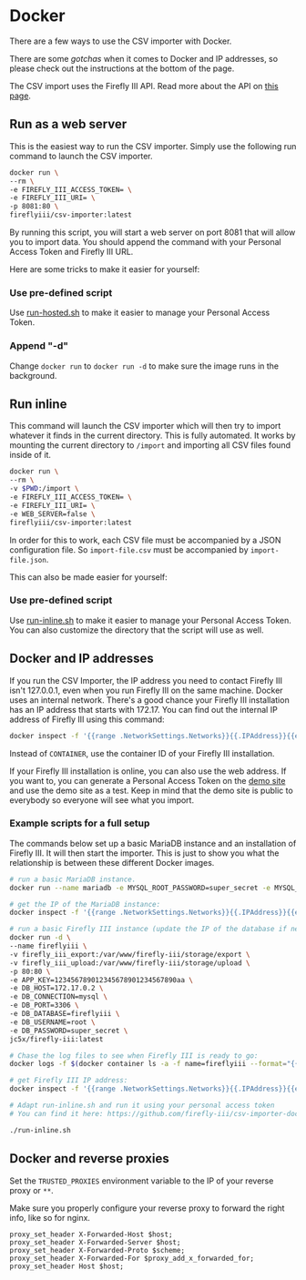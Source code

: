 # Docker

There are a few ways to use the CSV importer with Docker.

There are some *gotchas* when it comes to Docker and IP addresses, so please check out the instructions at the bottom of the page.

The CSV import uses the Firefly III API. Read more about the API on [this page](https://docs.firefly-iii.org/api/api).

## Run as a web server

This is the easiest way to run the CSV importer. Simply use the following run command to launch the CSV importer.

```bash
docker run \
--rm \
-e FIREFLY_III_ACCESS_TOKEN= \
-e FIREFLY_III_URI= \
-p 8081:80 \
fireflyiii/csv-importer:latest

```

By running this script, you will start a web server on port 8081 that will allow you to import data. You should append the command with your Personal Access Token and Firefly III URL.

Here are some tricks to make it easier for yourself:

### Use pre-defined script

Use [run-hosted.sh](https://github.com/firefly-iii/csv-importer-docker/blob/master/run-hosted.sh) to make it easier to manage your Personal Access Token.

### Append "-d"

Change `docker run` to `docker run -d` to make sure the image runs in the background.

## Run inline

This command will launch the CSV importer which will then try to import whatever it finds in the current directory. This is fully automated. It works by mounting the current directory to `/import` and importing all CSV files found inside of it.

```bash
docker run \
--rm \
-v $PWD:/import \
-e FIREFLY_III_ACCESS_TOKEN= \
-e FIREFLY_III_URI= \
-e WEB_SERVER=false \
fireflyiii/csv-importer:latest
```

In order for this to work, each CSV file must be accompanied by a JSON configuration file. So `import-file.csv` must be accompanied by `import-file.json`.

This can also be made easier for yourself:

### Use pre-defined script

Use [run-inline.sh](https://github.com/firefly-iii/csv-importer-docker/blob/master/run-inline.sh) to make it easier to manage your Personal Access Token. You can also customize the directory that the script will use as well.

## Docker and IP addresses

If you run the CSV Importer, the IP address you need to contact Firefly III isn't 127.0.0.1, even when you run Firefly III on the same machine. Docker uses an internal network. There's a good chance your Firefly III installation has an IP address that starts with 172.17. You can find out the internal IP address of Firefly III using this command:

```bash
docker inspect -f '{{range .NetworkSettings.Networks}}{{.IPAddress}}{{end}}' CONTAINER
```

Instead of `CONTAINER`, use the container ID of your Firefly III installation.

If your Firefly III installation is online, you can also use the web address. If you want to, you can generate a Personal Access Token on the [demo site](https://demo.firefly-iii.org/) and use the demo site as a test. Keep in mind that the demo site is public to everybody so everyone will see what you import.

### Example scripts for a full setup

The commands below set up a basic MariaDB instance and an installation of Firefly III. It will then start the importer. This is just to show you what the relationship is between these different Docker images.

```bash
# run a basic MariaDB instance.
docker run --name mariadb -e MYSQL_ROOT_PASSWORD=super_secret -e MYSQL_DATABASE=fireflyiii -d mariadb:latest

# get the IP of the MariaDB instance:
docker inspect -f '{{range .NetworkSettings.Networks}}{{.IPAddress}}{{end}}' mariadb

# run a basic Firefly III instance (update the IP of the database if necessary)
docker run -d \
--name fireflyiii \
-v firefly_iii_export:/var/www/firefly-iii/storage/export \
-v firefly_iii_upload:/var/www/firefly-iii/storage/upload \
-p 80:80 \
-e APP_KEY=123456789012345678901234567890aa \
-e DB_HOST=172.17.0.2 \
-e DB_CONNECTION=mysql \
-e DB_PORT=3306 \
-e DB_DATABASE=fireflyiii \
-e DB_USERNAME=root \
-e DB_PASSWORD=super_secret \
jc5x/firefly-iii:latest

# Chase the log files to see when Firefly III is ready to go:
docker logs -f $(docker container ls -a -f name=fireflyiii --format="{{.ID}}")

# get Firefly III IP address:
docker inspect -f '{{range .NetworkSettings.Networks}}{{.IPAddress}}{{end}}' $(docker container ls -a -f name=fireflyiii --format="{{.ID}}")

# Adapt run-inline.sh and run it using your personal access token
# You can find it here: https://github.com/firefly-iii/csv-importer-docker/blob/master/run-inline.sh

./run-inline.sh

```

## Docker and reverse proxies

Set the `TRUSTED_PROXIES` environment variable to the IP of your reverse proxy or `**`.

Make sure you properly configure your reverse proxy to forward the right info, like so for nginx.


```
proxy_set_header X-Forwarded-Host $host;
proxy_set_header X-Forwarded-Server $host;
proxy_set_header X-Forwarded-Proto $scheme;
proxy_set_header X-Forwarded-For $proxy_add_x_forwarded_for;
proxy_set_header Host $host;
```
